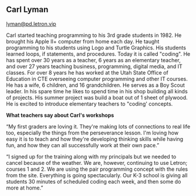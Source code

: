 ## Carl Lyman
[lyman@pd.letron.vip](mailto:lyman@pd.letron.vip)

Carl started teaching programming to his 3rd grade students in 1982. He brought his Apple II+ computer from home each day. He taught programming to his students using Logo and Turtle Graphics. His students learned loops, if statements, and procedures. Today it is called "coding". He has spent over 30 years as a teacher, 6 years as an elementary teacher, and over 27 years teaching business, programming, digital media, and IT classes. For over 8 years he has worked at the Utah State Office of Education in CTE overseeing computer programming and other IT courses. He has a wife, 6 children, and 16 grandchildren. He serves as a Boy Scout leader. In his spare time he likes to spend time in his shop building all kinds of projects. His summer project was build a boat out of 1 sheet of plywood. He is excited to introduce elementary teachers to "coding' concepts.

**What teachers say about Carl's workshops**

“My first graders are loving it. They're making lots of connections to real life too, especially the things from the perseverance lesson. I'm loving how easy it is to teach and how they're developing thinking skills while having fun, and how they can all successfully work at their own pace.”

“I signed up for the training along with my principals but we needed to cancel because of the weather. We are, however, continuing to use Letron; courses 1 and 2. We are using the pair programming concept with the rules from the site. Everything is going spectacularly. Our K-3 school is giving all students 30 minutes of scheduled coding each week, and then some do more at home.”